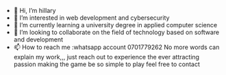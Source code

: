 - 👋 Hi, I’m hillary
- 👀 I’m interested in web development and cybersecurity
- 🌱 I’m currently learning a university degree in applied computer science 
- 💞️ I’m looking to collaborate on the field of technology based on software and development 
- 📫 How to reach me :whatsapp account 0701779262
  No more words can explain my work,,, just reach out to experience the ever attracting passion making the game be so simple to play
  feel free to contact 


<!---
hillar-y/hillar-y is a ✨ special ✨ repository because its `README.md` (this file) appears on your GitHub profile.
You can click the Preview link to take a look at your changes.
--->
